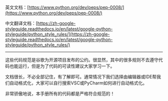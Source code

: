 英文文档：[https://www.python.org/dev/peps/pep-0008/](https://www.python.org/dev/peps/pep-0008/)

中文翻译文档：[https://zh-google-styleguide.readthedocs.io/en/latest/google-python-styleguide/python_style_rules/](https://zh-google-styleguide.readthedocs.io/en/latest/google-python-styleguide/python_style_rules/)

---

这些代码规范是谷歌为开源项目发布的公约。很显然，其中的很多规则不去遵守代码也能运行，但是为了代码的可读性建议大家学习一下。

文档很长，不必全部记住，有了解即可。通常情况下我们选择由编辑器或IDE帮我们自动格式化，大家可以自行搜索VSC或PyCharm如何进行自动格式化。

非常骄傲地说，本手册所有的代码都是严格符合规范的！
